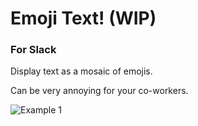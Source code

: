 # Emoji Text! (WIP)
### For Slack

Display text as a mosaic of emojis.

Can be very annoying for your co-workers.

![Example 1](http://i.imgur.com/o41wRHH.gif "Example 1")
